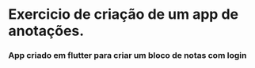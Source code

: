 # Exercicio de criação de um app de anotações.

### App criado em flutter para criar um bloco de notas com login
